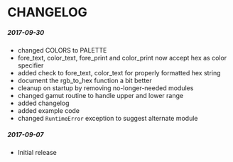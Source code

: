 # CHANGELOG

##### 2017-09-30

* changed COLORS to PALETTE
* fore_text, color_text, fore_print and color_print now accept hex as color specifier
* added check to fore_text, color_text for properly formatted hex string
* document the rgb_to_hex function a bit better
* cleanup on startup by removing no-longer-needed modules
* changed gamut routine to handle upper and lower range
* added changelog
* added example code
* changed `RuntimeError` exception to suggest alternate module

##### 2017-09-07

* Initial release
